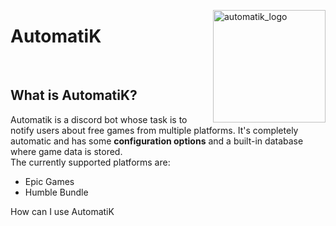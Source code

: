 <img src="https://i.imgur.com/GfImWOy.png" alt="automatik_logo" align="right" width="180" height="180"></img>
<h1>AutomatiK</h1>
</br>
<h2>What is AutomatiK?</h2>
Automatik is a discord bot whose task is to notify users about free games from multiple platforms. It's completely automatic and has some <b>configuration options</b> and a built-in database where game data is stored.
</br>
The currently supported platforms are:

- Epic Games
- Humble Bundle

How can I use AutomatiK
